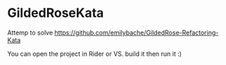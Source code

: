 # GildedRoseKata

Attemp to solve https://github.com/emilybache/GildedRose-Refactoring-Kata

You can open the project in Rider or VS. build it then run it :)
